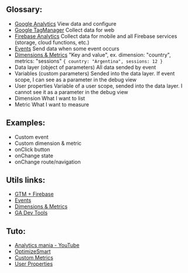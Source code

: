 ## Glossary:

- [Google Analytics](https://developers.google.com/analytics?hl=en)
  View data and configure
- [Google TagManager](https://developers.google.com/tag-platform/tag-manager)
  Collect data for web
- [Firebase Analytics](https://firebase.google.com/docs/analytics)
  Collect data for mobile and all Firebase services (storage, cloud functions, etc.)
- [Events](https://developers.google.com/tag-platform/devguides/events?hl=en)
  Send data when some event occurs
- [Dimensions & Metrics](https://developers.google.com/analytics/devguides/reporting/data/v1/api-schema?hl=en)
  "Key and value", ex. dimension: "country", metrics: "sessions"
  `{ country: "Argentina", sessions: 12 }`
- Data layer (object of parameters)
  All data sended by event
- Variables (custom parameters)
  Sended into the data layer. If event scope, I can see as a parameter in the debug view
- User properties
  Variable of a user scope, sended into the data layer. I cannot see it as a parameter in the debug view
- Dimension
  What I want to list
- Metric
  What I want to measure

## Examples:

- Custom event
- Custom dimension & metric
- onClick button
- onChange state
- onChange route/navigation

## Utils links:

- [GTM + Firebase](https://developers.google.com/tag-platform/tag-manager/android/v5)
- [Events](https://support.google.com/analytics/topic/9756175?hl=en&ref_topic=9143232)
- [Dimensions & Metrics](https://support.google.com/analytics/topic/2709827?hl=en&ref_topic=6175347)
- [GA Dev Tools](https://ga-dev-tools.web.app/)

## Tuto:

- [Analytics mania - YouTube](https://www.youtube.com/c/AnalyticsMania/videos)
- [OptimizeSmart](https://www.optimizesmart.com)
- [Custom Metrics](https://www.optimizesmart.com/ga4-custom-metrics/)
- [User Properties](https://www.optimizesmart.com/how-to-create-and-use-user-properties-in-ga4/)

